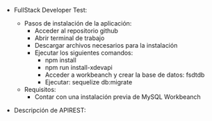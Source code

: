 - FullStack Developer Test:
	- Pasos de instalación de la aplicación:
		- Acceder al repositorio github
		- Abrir terminal de trabajo
		- Descargar archivos necesarios para la instalación
		- Ejecutar los siguientes comandos:
			- npm install
			- npm run install-xdevapi
			- Acceder a workbeanch y crear la base de datos: fsdtdb
			- Ejecutar: sequelize db:migrate
	- Requisitos:
		- Contar con una instalación previa de MySQL Workbeanch

- Descripción de APIREST: <Enlace>
